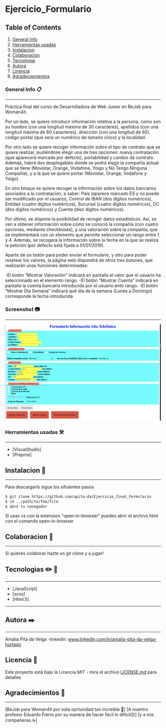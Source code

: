 # Ejercicio_Formulario
## Table of Contents
1. [General Info](#general-info)
2. [Herramientas usadas](#herramientas_usadas)
3. [Instalacion](#instalacion)
4. [Colaboracion](#colaboracion)
5. [Tecnologia](#Tecnologia)
6. [Autora](#Autora)
7. [Linencia](#Licencia)
8. [Agradeciemientos](#Agradecimietos)

### General Info 📋
***
Práctica final del curso de Desarrolladora de Web Junior en BeJob para Woman4it.

Por un lado, se quiere introducir información relativa a la persona, como son su nombre (con una longitud máxima de 30 caracteres), apellidos (con una longitud máxima de 60 caracteres), dirección (con una longitud de 60), código postal (que será un numérico de tamaño cinco) y la localidad.

Por otro lado se quiere recoger información sobre el tipo de contrato que se quiere realizar, pudiéndose elegir una de tres opciones: nueva contratación (que aparecerá marcada por defecto), portabilidad y cambio de contrato. Además, habrá dos desplegables donde se podrá elegir la compañía actual que se tiene (Movistar, Orange, Vodafone, Yoigo y No Tengo Ninguna Compañía), y a la que se quiere portar (Movistar, Orange, Vodafone y Yoigo).

En otro bloque se quiere recoger la información sobre los datos bancarios asociados a la contratación, a saber: País (aparece marcado ES y no puede ser modificado por el usuario), Control de IBAN (dos dígitos numéricos), Entidad (cuatro dígitos numéricos), Sucursal (cuatro dígitos numéricos), DC (dos dígitos numéricos) y Cuenta (diez dígitos numéricos).

Por último, se dispone la posibilidad de recoger datos estadísticos. Así, se van a obtener información sobre cómo se conoció la compañía (con cuatro opciones, mediante checkboxes), y una valoración sobre la compañía, que se implementará con un elemento que permite seleccionar un rango entre 1 y 4. Además, se recogerá la información sobre la fecha en la que se realiza la petición (por defecto está fijada a 01/01/2019).

Aparte de un botón para poder enviar el formulario, y otro para poder resetear los valores, la página web dispondrá de otros tres botones, que realizarán unas funciones determinadas:

-El botón “Mostrar Valoración” indicará en pantalla el valor que el usuario ha seleccionado en el elemento rango.
-El botón “Mostrar Cuenta” indicará en pantalla la cuenta bancaria introducida por el usuario.ento rango.
-El botón “Mostrar Día Semana” indicará qué día de la semana (Lunes a Domingo) corresponde la fecha introducida.

### Screenshot 📷
***
![Image text](https://github.com/apita-da/Ejercicio_final_Formulario/blob/master/screenshotform.png)

### Herramientas usadas 🛠️
***
* [VisualStudio]
* [Prepros]

## Instalacion 🚀
***
Para descargarlo sigue los sifuientes pasos
```
$ git clone https://github.com/apita-da/Ejercicio_final_Formulario
$ cd ../path/to/the/file
$ abre tu navegador
```
Si usas vs con la extension "open-in-browser" puedes abrir el archivo html con el comando open-in-browser

## Colaboracion 🏈
***
Si quieres colaborar hazte un git clone y a jugar!

## Tecnologias :pencil2: 📐
***
* [JavaScript]
* [scss]
* [Html.5]
***
## Autora ✒️
***
Amalia Pita da Veiga
-linkedin: www.linkedin.com/in/amalia-pita-da-veiga-hurtado

## Licencia 📄

Este proyecto está bajo la Licencia MIT - mira el archivo [LICENSE.md](LICENSE.md) para detalles

## Agradecimientos 🎁
***
 [BeJob para Woman4it por esta oprtunidad tan increible 📢]
 [A nuentro profesor Eduardo Fierro por su manera de hacer fácil lo dificil😊]
 [y a mis compañeras.☕]

